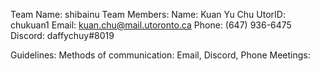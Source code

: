 Team Name: shibainu
Team Members:
	Name: Kuan Yu Chu
	UtorID: chukuan1
	Email: kuan.chu@mail.utoronto.ca
	Phone: (647) 936-6475
	Discord: daffychuy#8019

Guidelines:
	Methods of communication: Email, Discord, Phone
	Meetings: 
